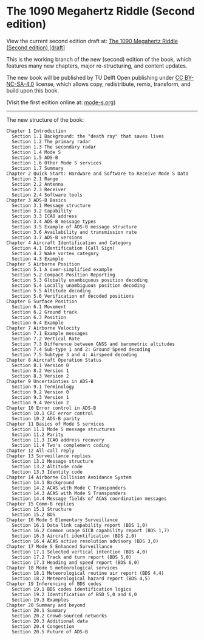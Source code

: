 The 1090 Megahertz Riddle (Second edition)
============================================================

View the current second edition draft at: [The 1090 Megahertz Riddle (Second edition) [draft]](https://raw.githubusercontent.com/junzis/the-1090mhz-riddle/master/book.pdf)

This is the working branch of the new (second) edition of the book, which features many new chapters, major re-structuring, and content updates.

The new book will be published by TU Delft Open publishing under [CC BY-NC-SA-4.0](https://creativecommons.org/licenses/by-nc-sa/4.0/) license, which allows copy, redistribute, remix, transform, and build upon this book.

(Visit the first edition online at: [mode-s.org](http://mode-s.org))

---


The new structure of the book:

```
Chapter 1 Introduction
  Section 1.1 Background: the "death ray" that saves lives
  Section 1.2 The primary radar
  Section 1.3 The secondary radar
  Section 1.4 Mode S
  Section 1.5 ADS-B
  Section 1.6 Other Mode S services
  Section 1.7 Summary
Chapter 2 Quick Start: Hardware and Software to Receive Mode S Data
  Section 2.1 Range
  Section 2.2 Antenna
  Section 2.3 Receiver
  Section 2.4 Software tools
Chapter 3 ADS-B Basics
  Section 3.1 Message structure
  Section 3.2 Capability
  Section 3.3 ICAO address
  Section 3.4 ADS-B message types
  Section 3.5 Example of ADS-B message structure
  Section 3.6 Availability and transmission rate
  Section 3.7 ADS-B versions
Chapter 4 Aircraft Identification and Category
  Section 4.1 Identification (Call Sign)
  Section 4.2 Wake vortex category
  Section 4.3 Example
Chapter 5 Airborne Position
  Section 5.1 A over-simplified example
  Section 5.2 Compact Position Reporting
  Section 5.3 Globally unambiguous position decoding
  Section 5.4 Locally unambiguous position decoding
  Section 5.5 Altitude decoding
  Section 5.6 Verification of decoded positions
Chapter 6 Surface Position
  Section 6.1 Movement
  Section 6.2 Ground track
  Section 6.3 Position
  Section 6.4 Example
Chapter 7 Airborne Velocity
  Section 7.1 Example messages
  Section 7.2 Vertical Rate
  Section 7.3 Difference between GNSS and barometric altitudes
  Section 7.4 Sub-type 1 and 2: Ground Speed decoding
  Section 7.5 Subtype 3 and 4: Airspeed decoding
Chapter 8 Aircraft Operation Status
  Section 8.1 Version 0
  Section 8.2 Version 1
  Section 8.3 Version 2
Chapter 9 Uncertainties in ADS-B
  Section 9.1 Terminology
  Section 9.2 Version 0
  Section 9.3 Version 1
  Section 9.4 Version 2
Chapter 10 Error control in ADS-B
  Section 10.1 CRC error control
  Section 10.2 ADS-B parity
Chapter 11 Basics of Mode S services
  Section 11.1 Mode S message structures
  Section 11.2 Parity
  Section 11.3 ICAO address recovery
  Section 11.4 Two's complement coding
Chapter 12 All-call reply
Chapter 13 Surveillance replies
  Section 13.1 Message structure
  Section 13.2 Altitude code
  Section 13.3 Identity code
Chapter 14 Airborne Collision Avoidance System
  Section 14.1 Background
  Section 14.2 ACAS with Mode C Transponders
  Section 14.3 ACAS with Mode S Transponders
  Section 14.4 Message fields of ACAS coordination messages
Chapter 15 Comm-B replies
  Section 15.1 Structure
  Section 15.2 BDS
Chapter 16 Mode S Elementary Surveillance
  Section 16.1 Data link capability report (BDS 1,0)
  Section 16.2 Common usage GICB capability report (BDS 1,7)
  Section 16.3 Aircraft identification (BDS 2,0)
  Section 16.4 ACAS active resolution advisory (BDS 3,0)
Chapter 17 Mode S Enhanced Surveillance
  Section 17.1 Selected vertical intention (BDS 4,0)
  Section 17.2 Track and turn report (BDS 5,0)
  Section 17.3 Heading and speed report (BDS 6,0)
Chapter 18 Mode S meteorological services
  Section 18.1 Meteorological routine air report (BDS 4,4)
  Section 18.2 Meteorological hazard report (BDS 4,5)
Chapter 19 Inferencing of BDS codes
  Section 19.1 BDS codes identification logics
  Section 19.2 Identification of BSD 5,0 and 6,0
  Section 19.3 Examples
Chapter 20 Summary and beyond
  Section 20.1 Summary
  Section 20.2 Crowd-sourced networks
  Section 20.3 Additional data
  Section 20.4 Congestion
  Section 20.5 Future of ADS-B
```